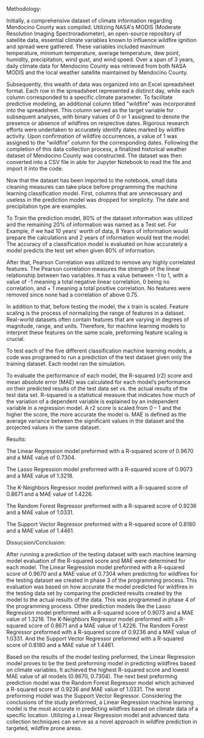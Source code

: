 Methodology:

Initially, a comprehensive dataset of climate information regarding Mendocino County was compiled. Utilizing NASA's MODIS (Moderate Resolution Imaging Spectroradiometer), an open-source repository of satellite data, essential climate variables known to influence wildfire ignition and spread were gathered. These variables included maximum temperature, minimum temperature, average temperature, dew point, humidity, precipitation, wind gust, and wind speed. Over a span of 3 years, daily climate data for Mendocino County was retrieved from both NASA MODIS and the local weather satellite maintained by Mendocino County.

Subsequently, this wealth of data was organized into an Excel spreadsheet format. Each row in the spreadsheet represented a distinct day, while each column corresponded to a specific climate parameter. To facilitate predictive modeling, an additional column titled "wildfire" was incorporated into the spreadsheet. This column served as the target variable for subsequent analyses, with binary values of 0 or 1 assigned to denote the presence or absence of wildfires on respective dates. Rigorous research efforts were undertaken to accurately identify dates marked by wildfire activity. Upon confirmation of wildfire occurrences, a value of 1 was assigned to the "wildfire" column for the corresponding dates. Following the completion of this data collection process, a finalized historical weather dataset of Mendocino County was constructed. The dataset was then converted into a CSV file in able for Jupyter Notebook to read the file and import it into the code.

Now that the dataset has been imported to the notebook, small data cleaning measures can take place before programming the machine learning classification model. First, columns that are unnecessary and useless in the prediction model was dropped for simplicity. The date and precipitation type are examples. 

To Train the prediction model, 80% of the dataset information was utilized and the remaining 20% of information was named as a Test set. For Example, if we had 10 years’ worth of data, 8 Years of information would prepare the calculations and 2 years of information would test the model. The accuracy of a classification model is evaluated on how accurately a model predicts the test set when given 80% of information. 
	
After that, Pearson Correlation was utilized to remove any highly correlated features. The Pearson correlation measures the strength of the linear relationship between two variables. It has a value between -1 to 1, with a value of -1 meaning a total negative linear correlation, 0 being no correlation, and + 1 meaning a total positive correlation. No features were removed since none had a correlation of above 0.75.

In addition to that, before testing the model, the x train is scaled. Feature scaling is the process of normalizing the range of features in a dataset. Real-world datasets often contain features that are varying in degrees of magnitude, range, and units. Therefore, for machine learning models to interpret these features on the same scale, preforming feature scaling is crucial.
	  
To test each of the five different classification machine learning models, a code was programed to run a prediction of the test dataset given only the training dataset. Each model ran the simulation. 
 
To evaluate the performance of each model, the R-squared (r2) score and mean absolute error (MAE) was calculated for each model’s performance on their predicted results of the test data set vs. the actual results of the test data set. R-squared is a statistical measure that indicates how much of the variation of a dependent variable is explained by an independent variable in a regression model. A r2 score is scaled from 0 – 1 and the higher the score, the more accurate the model is. MAE is defined as the average variance between the significant values in the dataset and the projected values in the same dataset. 

Results:

The Linear Regression model preformed with a R-squared score of 0.9670 and a MAE value of 0.7304.

The Lasso Regression model preformed with a R-squared score of 0.9073 and a MAE value of 1.3218.

The K-Neighbors Regressor model preformed with a R-squared score of 0.8671 and a MAE value of 1.4226.

The Random Forest Regressor preformed with a R-squared score of 0.9236 and a MAE value of 1.0331.

The Support Vector Regressor preformed with a R-squared score of 0.8180 and a MAE value of 1.4461.

Dissucsion/Conclusion:

After running a prediction of the testing dataset with each machine learning model evaluation of the R-squared score and MAE were determined for each model. The Linear Regression model preformed with a R-squared score of 0.9670 and a MAE value of 0.7304 when predicting for wildfires for the testing dataset we created in phase 3 of the programming process. This evaluation was based on how accurate the model predicted for wildfires in the testing data set by comparing the predicted results created by the model to the actual results of the data. This was programmed in phase 4 of the programming process. Other prediction models like the Lasso Regression model preformed with a R-squared score of 0.9073 and a MAE value of 1.3218. The K-Neighbors Regressor model preformed with a R-squared score of 0.8671 and a MAE value of 1.4226. The Random Forest Regressor preformed with a R-squared score of 0.9236 and a MAE value of 1.0331. And the Support Vector Regressor preformed with a R-squared score of 0.8180 and a MAE value of 1.4461.

Based on the results of the model testing preformed, the Linear Regression model proves to be the best preforming model in predicting wildfires based on climate variables. It achieved the highest R-squared score and lowest MAE value of all models (0.9670, 0.7304). The next best preforming prediction model was the Random Forest Regressor model which achieved a R-squared score of 0.9236 and MAE value of 1.0331. The worst preforming model was the Support Vector Regressor. Considering the conclusions of the study preformed, a Linear Regression machine learning model is the most accurate in predicting wildfires based on climate data of a specific location. Utilizing a Linear Regression model and advanced data collection techniques can serve as a novel approach in wildfire prediction in targeted, wildfire prone areas.

